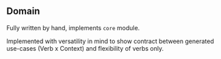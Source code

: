 Domain
------
Fully written by hand, implements `core` module.

Implemented with versatility in mind to show contract between generated use-cases (Verb x Context) and flexibility
of verbs only.
